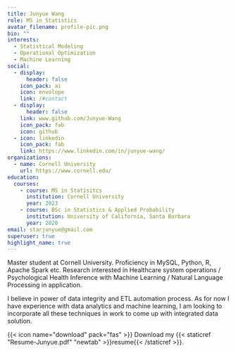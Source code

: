 ```yaml
---
title: Junyue Wang
role: MS in Statistics
avatar_filename: profile-pic.png
bio: ""
interests:
  - Statistical Modeling
  - Operational Optimization
  - Machine Learning
social:
  - display:
      header: false
    icon_pack: ai
    icon: envolope
    link: /#contact
  - display:
      header: false
    link: www.github.com/Junyue-Wang
    icon_pack: fab
    icon: github
  - icon: linkedin
    icon_pack: fab
    link: https://www.linkedin.com/in/junyue-wang/
organizations:
  - name: Cornell University
    url: https://www.cornell.edu/
education:
  courses:
    - course: MS in Statisitcs
      institution: Cornell University
      year: 2023
    - course: BSc in Statistics & Applied Probability
      institution: University of California, Santa Barbara
      year: 2020
email: starjunyue@gmail.com
superuser: true
highlight_name: true
---
```

Master student at Cornell University. Proficiency in MySQL, Python, R, Apache Spark etc. Research interested in Healthcare system operations / Psychological Health Inference with Machine Learning / Natural Language Processing in application. 

I believe in power of data integrity and ETL automation process. As for now I have experience with data analytics and machine learning, I am looking to incorporate all these techniques in work to come up with integrated data solution. 

{{< icon name="download" pack="fas" >}} Download my {{< staticref "Resume-Junyue.pdf" "newtab" >}}resume{{< /staticref >}}.